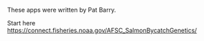 These apps were written by Pat Barry. 

Start here https://connect.fisheries.noaa.gov/AFSC_SalmonBycatchGenetics/
